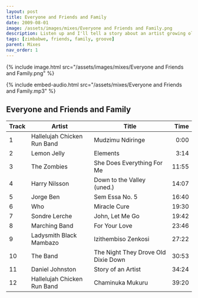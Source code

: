 ```yaml
---
layout: post
title: Everyone and Friends and Family
date: 2009-08-01
image: /assets/images/mixes/Everyone and Friends and Family.png
description: Listen up and I'll tell a story about an artist growing old
tags: [zimbabwe, friends, family, groove]
parent: Mixes
nav_order: 1
---
```

{% include image.html src="/assets/images/mixes/Everyone and Friends and Family.png" %}

{% include embed-audio.html src="/assets/mixes/Everyone and Friends and Family.mp3" %}

## Everyone and Friends and Family

|Track|Artist|Title|Time|
|-|-|----------------|-:|
|1 |Hallelujah Chicken Run Band |Mudzimu Ndiringe |0:00 |
|2 | Lemon Jelly | Elements | 3:14 |
|3 | The Zombies | She Does Everything For Me | 11:55 |
|4 | Harry Nilsson | Down to the Valley (uned.) | 14:07 |
|5 | Jorge Ben | Sem Essa No. 5 | 16:40 |
|6 | Who | Miracle Cure | 19:30 |
|7 | Sondre Lerche | John, Let Me Go | 19:42 |
|8 | Marching Band | For Your Love | 23:46 |
|9 | Ladysmith Black Mambazo | Izithembiso Zenkosi | 27:22 |
|10 | The Band | The Night They Drove Old Dixie Down | 30:53 |
|11 |Daniel Johnston | Story of an Artist | 34:24 |
|12 | Hallelujah Chicken Run Band | Chaminuka Mukuru | 39:20 |